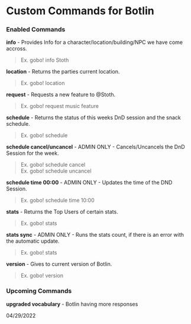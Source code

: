 # Custom Commands for Botlin
### Enabled Commands

**info** - Provides Info for a character/location/building/NPC we have come accross.
> Ex. gobo! info Stoth

**location** - Returns the parties current location.
> Ex. gobo! location

**request** - Requests a new feature to @Stoth.
> Ex. gobo! request music feature

**schedule** - Returns the status of this weeks DnD session and the snack schedule.
> Ex. gobo! schedule

**schedule cancel/uncancel** - ADMIN ONLY - Cancels/Uncancels the DnD Session for the week.
> Ex. gobo! schedule cancel<br>
Ex. gobo! schedule uncancel

**schedule time 00:00** - ADMIN ONLY - Updates the time of the DND Session.
> Ex. gobo! schedule time 10:00

**stats** - Returns the Top Users of certain stats.
> Ex. gobo! stats

**stats sync** - ADMIN ONLY - Runs the stats count, if there is an error with the automatic update.
> Ex. gobo! stats

**version** - Gives to current version of Botlin.
> Ex. gobo! version

### Upcoming Commands

**upgraded vocabulary** - Botlin having more responses

04/29/2022